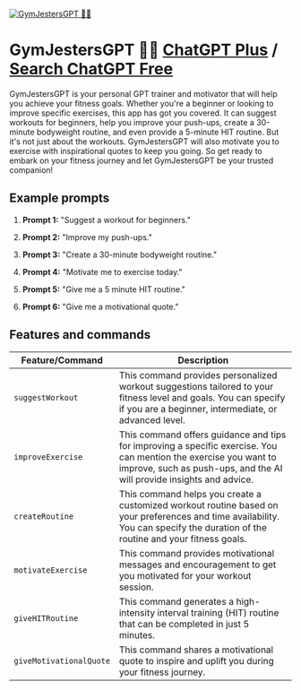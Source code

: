 
[![GymJestersGPT 💪🏻](https://files.oaiusercontent.com/file-IAeEC5QlfasptMFmVgpxsa1g?se=2123-10-18T15%3A31%3A32Z&sp=r&sv=2021-08-06&sr=b&rscc=max-age%3D31536000%2C%20immutable&rscd=attachment%3B%20filename%3D6d0ea010-61a5-456d-a033-3f6e4f81e97a.webp&sig=XIBBm%2BQeWfOtcU%2BhBal9IKowCRNfyv/RjyXZwkmfX3w%3D)](https://chat.openai.com/g/g-zZjiO0agf-gymjestersgpt)

# GymJestersGPT 💪🏻 [ChatGPT Plus](https://chat.openai.com/g/g-zZjiO0agf-gymjestersgpt) / [Search ChatGPT Free](https://gptcall.net/index.html#/?search=GymJestersGPT%20%F0%9F%92%AA%F0%9F%8F%BB)

GymJestersGPT is your personal GPT trainer and motivator that will help you achieve your fitness goals. Whether you're a beginner or looking to improve specific exercises, this app has got you covered. It can suggest workouts for beginners, help you improve your push-ups, create a 30-minute bodyweight routine, and even provide a 5-minute HIT routine. But it's not just about the workouts. GymJestersGPT will also motivate you to exercise with inspirational quotes to keep you going. So get ready to embark on your fitness journey and let GymJestersGPT be your trusted companion!

## Example prompts

1. **Prompt 1:** "Suggest a workout for beginners."

2. **Prompt 2:** "Improve my push-ups."

3. **Prompt 3:** "Create a 30-minute bodyweight routine."

4. **Prompt 4:** "Motivate me to exercise today."

5. **Prompt 5:** "Give me a 5 minute HIT routine."

6. **Prompt 6:** "Give me a motivational quote."


## Features and commands

| Feature/Command | Description |
| --- | --- |
| `suggestWorkout` | This command provides personalized workout suggestions tailored to your fitness level and goals. You can specify if you are a beginner, intermediate, or advanced level. |
| `improveExercise` | This command offers guidance and tips for improving a specific exercise. You can mention the exercise you want to improve, such as push-ups, and the AI will provide insights and advice. |
| `createRoutine` | This command helps you create a customized workout routine based on your preferences and time availability. You can specify the duration of the routine and your fitness goals. |
| `motivateExercise` | This command provides motivational messages and encouragement to get you motivated for your workout session. |
| `giveHITRoutine` | This command generates a high-intensity interval training (HIT) routine that can be completed in just 5 minutes. |
| `giveMotivationalQuote` | This command shares a motivational quote to inspire and uplift you during your fitness journey. |


